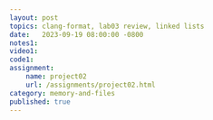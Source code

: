 ```yaml
---
layout: post
topics: clang-format, lab03 review, linked lists
date:   2023-09-19 08:00:00 -0800
notes1: 
video1: 
code1: 
assignment:
    name: project02
    url: /assignments/project02.html
category: memory-and-files
published: true
---
```

